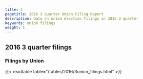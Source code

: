 ```yaml
---
title: 3
pagetitle: 2016 3 quarter Union Filing Report
description: Data on union election filings in 2016 3 quarter 
keywords: union filings
weight: 1
---
```


## 2016 3 quarter filings

### Filings by Union
{{< readtable table="/tables/2016/3union_filings.html" >}}
